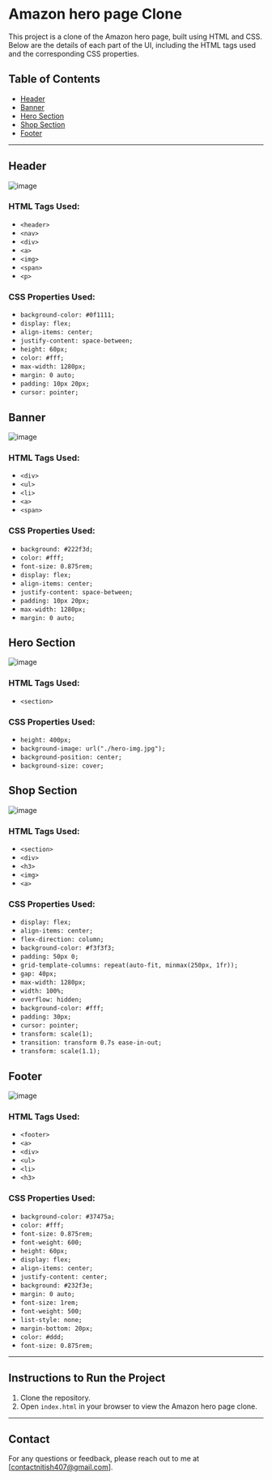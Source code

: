 # Amazon hero page Clone

This project is a clone of the Amazon hero page, built using HTML and CSS. Below are the details of each part of the UI, including the HTML tags used and the corresponding CSS properties.

## Table of Contents
- [Header](#header)
- [Banner](#banner)
- [Hero Section](#hero-section)
- [Shop Section](#shop-section)
- [Footer](#footer)

---

## Header

![image](https://github.com/Nitish6407/web-tests/assets/51378036/49877a86-02b0-41cf-9e20-ac936b0ee80f)

### HTML Tags Used:
- `<header>`
- `<nav>`
- `<div>`
- `<a>`
- `<img>`
- `<span>`
- `<p>`

### CSS Properties Used:
- `background-color: #0f1111;`
- `display: flex;`
- `align-items: center;`
- `justify-content: space-between;`
- `height: 60px;`
- `color: #fff;`
- `max-width: 1280px;`
- `margin: 0 auto;`
- `padding: 10px 20px;`
- `cursor: pointer;`

## Banner

![image](https://github.com/Nitish6407/web-tests/assets/51378036/ea480123-7de0-4c18-8c9a-2c7429c42810)

### HTML Tags Used:
- `<div>`
- `<ul>`
- `<li>`
- `<a>`
- `<span>`

### CSS Properties Used:
- `background: #222f3d;`
- `color: #fff;`
- `font-size: 0.875rem;`
- `display: flex;`
- `align-items: center;`
- `justify-content: space-between;`
- `padding: 10px 20px;`
- `max-width: 1280px;`
- `margin: 0 auto;`

## Hero Section

![image](https://github.com/Nitish6407/web-tests/assets/51378036/c06eea5a-ffff-4d3e-b9d4-ef96f63c5eeb)

### HTML Tags Used:
- `<section>`

### CSS Properties Used:
- `height: 400px;`
- `background-image: url("./hero-img.jpg");`
- `background-position: center;`
- `background-size: cover;`

## Shop Section

![image](https://github.com/Nitish6407/web-tests/assets/51378036/ab63df6e-7d21-4525-bc59-93bf31ada8d6)

### HTML Tags Used:
- `<section>`
- `<div>`
- `<h3>`
- `<img>`
- `<a>`

### CSS Properties Used:
- `display: flex;`
- `align-items: center;`
- `flex-direction: column;`
- `background-color: #f3f3f3;`
- `padding: 50px 0;`
- `grid-template-columns: repeat(auto-fit, minmax(250px, 1fr));`
- `gap: 40px;`
- `max-width: 1280px;`
- `width: 100%;`
- `overflow: hidden;`
- `background-color: #fff;`
- `padding: 30px;`
- `cursor: pointer;`
- `transform: scale(1);`
- `transition: transform 0.7s ease-in-out;`
- `transform: scale(1.1);`

## Footer

![image](https://github.com/Nitish6407/web-tests/assets/51378036/a51fbb69-c9f9-4944-92a1-b22a9c666192)


### HTML Tags Used:
- `<footer>`
- `<a>`
- `<div>`
- `<ul>`
- `<li>`
- `<h3>`

### CSS Properties Used:
- `background-color: #37475a;`
- `color: #fff;`
- `font-size: 0.875rem;`
- `font-weight: 600;`
- `height: 60px;`
- `display: flex;`
- `align-items: center;`
- `justify-content: center;`
- `background: #232f3e;`
- `margin: 0 auto;`
- `font-size: 1rem;`
- `font-weight: 500;`
- `list-style: none;`
- `margin-bottom: 20px;`
- `color: #ddd;`
- `font-size: 0.875rem;`

---

## Instructions to Run the Project

1. Clone the repository.
2. Open `index.html` in your browser to view the Amazon hero page clone.
   
---

## Contact

For any questions or feedback, please reach out to me at [contactnitish407@gmail.com].

